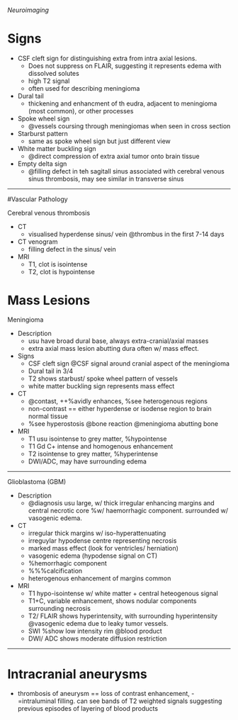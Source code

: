 ###### Neuroimaging


# Signs
- CSF cleft sign for distinguishing extra from intra axial lesions.
    + Does not suppress on FLAIR, suggesting it represents edema with dissolved solutes
    + high T2 signal
    + often used for describing meningioma
- Dural tail
    + thickening and enhancment of th eudra, adjacent to meningioma (most common), or other processes
- Spoke wheel sign
    + @vessels coursing through meningiomas when seen in cross section
- Starburst pattern 
    + same as spoke wheel sign but just different view
- White matter buckling sign
    + @direct compression of extra axial tumor onto brain tissue
- Empty delta sign
    + @filling defect in teh sagitall sinus associated with cerebral venous sinus thrombosis, may see similar in transverse sinus
----------------------------------------------------------------


#Vascular Pathology

Cerebral venous thrombosis

- CT
    + visualised hyperdense sinus/ vein @thrombus in the first 7-14 days
- CT venogram
    + filling defect in the sinus/ vein
- MRI   
    + T1, clot is isointense
    + T2, clot is hypointense


# Mass Lesions

Meningioma 

- Description   
    + usu have broad dural base, always extra-cranial/axial masses
    + extra axial mass lesion abutting dura often w/ mass effect.
- Signs
    + CSF cleft sign @CSF signal around cranial aspect of the meningioma 
    + Dural tail in 3/4
    + T2 shows starbust/ spoke wheel pattern of vessels
    + white matter buckling sign represents mass effect
- CT
    + @contast, ++%avidly enhances, %see heterogenous regions
    + non-contrast == either hyperdense or isodense region to brain normal tissue
    + %see hyperostosis @bone reaction @meningioma abutting bone
- MRI
    + T1 usu isointense to grey matter, %hypointense
    + T1 Gd C+ intense and homogenous enhancement
    + T2 isointense to grey matter, %hyperintense
    + DWI/ADC, may have surrounding edema
-----------------------------------------
Glioblastoma (GBM)

-  Description  
    +  @diagnosis usu large, w/  thick irregular enhancing margins and central necrotic core %w/ haemorrhagic component. surrounded w/ vasogenic edema.
-   CT
    +   irregular thick margins w/ iso-hyperattenuating
    +   irreguylar hypodense centre representing necrosis
    +   marked mass effect (look for ventricles/ herniation)
    +   vasogenic edema (hypodense signal on CT)
    +   %hemorrhagic component
    +   %%%calcification
    +   heterogenous enhancement of margins common
- MRI
    + T1 hypo-isointense w/ white matter + central heteogenous signal
    + T1+C, variable enhancement, shows nodular components surrounding necrosis
    + T2/ FLAIR shows hyperintensity, with surrounding hyperintensity @vasogenic edema due to leaky tumor vessels.
    + SWI %show low intensity rim @blood product
    + DWI/ ADC shows moderate diffusion restriction
---------------------------------------------------

# Intracranial aneurysms
- thrombosis of aneurysm == loss of contrast enhancement, -=intraluminal filling. can see bands of T2 weighted signals suggesting previous episodes of layering of blood products
